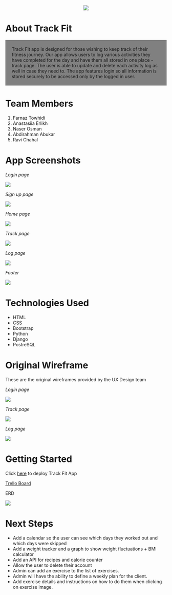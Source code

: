 <div align="center">
  <a href="https://github.com/DKotzer/3d-models-site">

<img src="./main_app/static/Component 5.png"/>
</div>
</a>

# About Track Fit

<p style="background-color:gray; padding:20px">Track Fit app is designed for those wishing to keep track of their fitness journey. Our app allows users to log various activities they have completed for the day and have them all stored in one place - track page. 
The user is able to update and delete each activity log as well in case they need to. 
The app features login so all information is stored securely to be accessed only by the logged in user.
</p>

# Team Members
1. Farnaz Towhidi
2. Anastasiia Erlikh
3. Naser Osman
4. Abdirahman Abukar
5. Ravi Chahal

# App Screenshots

_Login page_

<img src="./main_app/static/screenshot0-1.png"/>

_Sign up page_

<img src="./main_app/static/screenshot0-2.png"/>

_Home page_

<img src="./main_app/static/screenshot1.png"/>

_Track page_

<img src="./main_app/static/screenshot3.png"/>

_Log page_

<img src="./main_app/static/screenshot2.png"/>

_Footer_

<img src="./main_app/static/screenshot1-1.png"/>

# Technologies Used

* HTML
* CSS
* Bootstrap
* Python
* Django
* PostreSQL

# Original Wireframe

These are the original wireframes provided by the UX Design team

_Login page_

<img src="./main_app/static/Authentication Page.png"/>

_Track page_

<img src="./main_app/static/Tracking Page.png"/>

_Log page_

<img src="./main_app/static/Logging Screens.png"/>

# Getting Started

Click [here](https://track-fit-app.herokuapp.com/) to deploy Track Fit App

[Trello Board](https://trello.com/b/z4hElZTv/unit-3-project)

ERD 

<img src="./main_app/static/ERD.png"/>

# Next Steps
* Add a calendar so the user can see which days they worked out and which days were skipped
* Add a weight tracker and a graph to show weight fluctuations + BMI calculator
* Add an API for recipes and calorie counter
* Allow the user to delete their account
* Admin can add an exercise to the list of exercises.
* Admin will have the ability to define a weekly plan for the client.
* Add exercise details and instructions on how to do them when clicking on exercise image.
